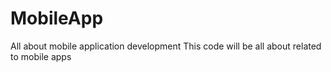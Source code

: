 # MobileApp
All about mobile application development
This code will be all about related to mobile apps
